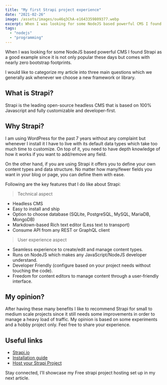 ```yaml
---
title: "My first Strapi project experience"
date: "2021-02-26"
image: /assets/images/ou46q3ChA-e1643359809377.webp
excerpt: When I was looking for some NodeJS based powerful CMS I found Strapi as a good example since it is not only popular these days but comes with nearly zero bootstrap footprints.
tags:
  - "nodejs"
  - "programming"
---
```


When I was looking for some NodeJS based powerful CMS I found Strapi as a good example since it is not only popular these days but comes with nearly zero bootstrap footprints.

I would like to categorize my article into three main questions which we generally ask whenever we choose a new framework or library.

## What is Strapi?

Strapi is the leading open-source headless CMS that is based on 100% Javascript and fully customizable and developer-first.

## Why Strapi?

I am using WordPress for the past 7 years without any complaint but whenever I install it I have to live with its default data types which take too much time to customize. On top of it, you need to have depth knowledge of how it works if you want to add/remove any field.

On the other hand, if you are using Strapi it offers you to define your own content types and data structure. No matter how many/fewer fields you want in your blog or page, you can define them with ease.

Following are the key features that I do like about Strapi:

> Technical aspect

- Headless CMS
- Easy to install and ship
- Option to choose database (SQLite, PostgreSQL, MySQL, MariaDB, MongoDB)
- Markdown-based Rich text editor (Less text to transport)
- Consume API from any REST or GraphQL client

> User experience aspect

- Seamless experience to create/edit and manage content types.
- Runs on NodeJS which makes any JavaScript/NodeJS developer understand.
- Developer Friendly (configure based on your project needs without touching the code).
- Freedom for content editors to manage content through a user-friendly interface.

## My opinion?

After having these many benefits I like to recommend Strapi for small to medium scale projects since it still needs some improvements in order to manage a heavy load of traffic. My opinion is based on some experiments and a hobby project only. Feel free to share your experience.

## Useful links

- [Strapi.io](https://strapi.io/)
- [Installation guide](https://strapi.io/documentation/developer-docs/latest/getting-started/installation.html#installation-guides)
- [Host your Strapi Project](https://www.learnwithgurpreet.com/host-your-strapi-project/)

Stay connected, I’ll showcase my Free strapi project hosting set up in my next article.
